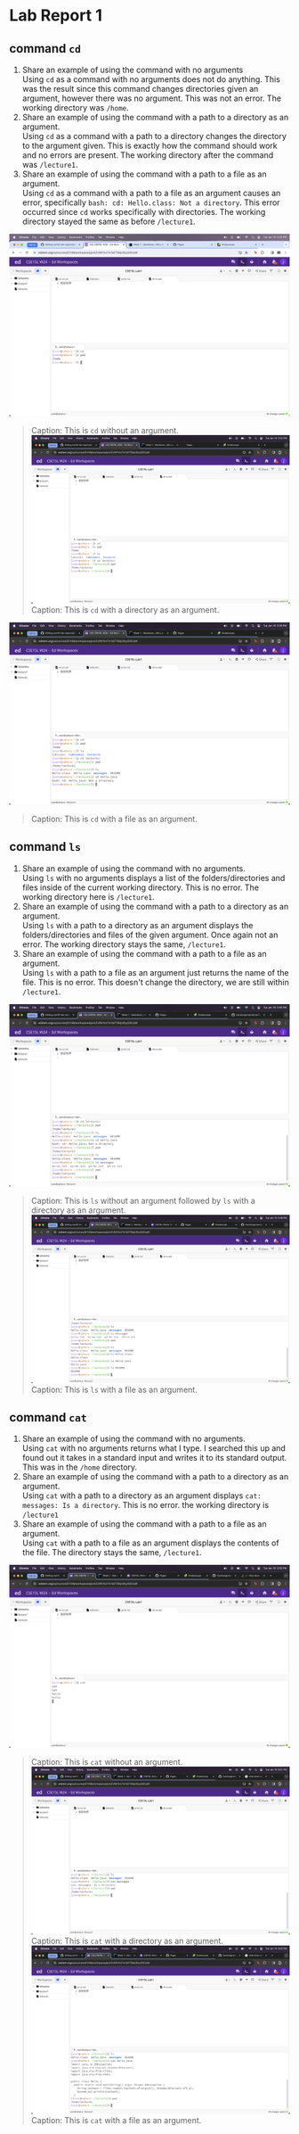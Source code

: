 # Lab Report 1

## command ```cd```
1. Share an example of using the command with no arguments <br /> Using ```cd``` as a command with no arguments does not do anything. This was the result since this command changes directories given an argument, however there was no argument. This was not an error. The working directory was ```/home```.
2. Share an example of using the command with a path to a directory as an argument. <br /> Using ```cd``` as a command with a path to a directory changes the directory to the argument given. This is exactly how the command should work and no errors are present. The working directory after the command was ```/lecture1```.
3. Share an example of using the command with a path to a file as an argument. <br /> Using ```cd``` as a command with a path to a file as an argument causes an error, specifically ```bash: cd: Hello.class: Not a directory```. This error occurred since ```cd``` works specifically with directories. The working directory stayed the same as before ```/lecture1```. 

![Image](cdwithoutcommand.png)
>Caption: This is ```cd``` without an argument.
![Image](cdwithargument.png)
>Caption: This is ```cd``` with a directory as an argument. 

![Image](cdwithfile.png)
>Caption: This is ```cd``` with a file as an argument. 

## command ```ls```
1. Share an example of using the command with no arguments. <br /> Using ```ls``` with no arguments displays a list of the folders/directories and files inside of the current working directory. This is no error. The working directory here is ```/lecture1```. 
2. Share an example of using the command with a path to a directory as an argument. <br /> Using ```ls``` with a path to a directory as an argument displays the folders/directories and files of the given argument. Once again not an error. The working directory stays the same, ```/lecture1```. 
3. Share an example of using the command with a path to a file as an argument. <br /> Using ```ls``` with a path to a file as an argument just returns the name of the file. This is no error. This doesn't change the directory, we are still within ```/lecture1```.

![Image](lswoandwargument.png)
>Caption: This is ```ls``` without an argument followed by ```ls``` with a directory as an argument. 
![Image](lswithfile.png)
>Caption: This is ```ls``` with a file as an argument. 


## command ```cat```
1. Share an example of using the command with no arguments. <br /> Using ```cat``` with no arguments returns what I type. I searched this up and found out it takes in a standard input and writes it to its standard output. This was in the ```/home``` directory. 
2. Share an example of using the command with a path to a directory as an argument. <br /> Using ```cat``` with a path to a directory as an argument displays ```cat: messages: Is a directory```. This is no error. the working directory is ```/lecture1```
3. Share an example of using the command with a path to a file as an argument. <br /> Using ```cat``` with a path to a file as an argument displays the contents of the file. The directory stays the same, ```/lecture1```.

![Image](catwithoutarg.png)
>Caption: This is ```cat``` without an argument. 
![Image](catwithdirectory.png)
>Caption: This is ```cat``` with a directory as an argument. 
![Image](catwithfile.png)
>Caption: This is ```cat``` with a file as an argument. 


